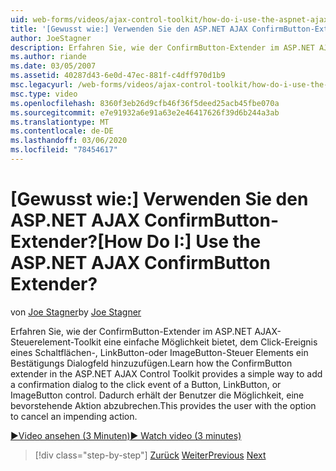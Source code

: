 ```yaml
---
uid: web-forms/videos/ajax-control-toolkit/how-do-i-use-the-aspnet-ajax-confirmbutton-extender
title: '[Gewusst wie:] Verwenden Sie den ASP.NET AJAX ConfirmButton-Extender? | Microsoft-Dokumentation'
author: JoeStagner
description: Erfahren Sie, wie der ConfirmButton-Extender im ASP.NET AJAX Control Toolkit eine einfache Möglichkeit bietet, dem Click-Ereignis einer Schaltfläche (L...) ein Bestätigungs Dialogfeld hinzuzufügen.
ms.author: riande
ms.date: 03/05/2007
ms.assetid: 40287d43-6e0d-47ec-881f-c4dff970d1b9
msc.legacyurl: /web-forms/videos/ajax-control-toolkit/how-do-i-use-the-aspnet-ajax-confirmbutton-extender
msc.type: video
ms.openlocfilehash: 8360f3eb26d9cfb46f36f5deed25acb45fbe070a
ms.sourcegitcommit: e7e91932a6e91a63e2e46417626f39d6b244a3ab
ms.translationtype: MT
ms.contentlocale: de-DE
ms.lasthandoff: 03/06/2020
ms.locfileid: "78454617"
---
```

# <a name="how-do-i-use-the-aspnet-ajax-confirmbutton-extender"></a><span data-ttu-id="11cfa-104">[Gewusst wie:] Verwenden Sie den ASP.NET AJAX ConfirmButton-Extender?</span><span class="sxs-lookup"><span data-stu-id="11cfa-104">[How Do I:] Use the ASP.NET AJAX ConfirmButton Extender?</span></span>

<span data-ttu-id="11cfa-105">von [Joe Stagner](https://github.com/JoeStagner)</span><span class="sxs-lookup"><span data-stu-id="11cfa-105">by [Joe Stagner](https://github.com/JoeStagner)</span></span>

<span data-ttu-id="11cfa-106">Erfahren Sie, wie der ConfirmButton-Extender im ASP.NET AJAX-Steuerelement-Toolkit eine einfache Möglichkeit bietet, dem Click-Ereignis eines Schaltflächen-, LinkButton-oder ImageButton-Steuer Elements ein Bestätigungs Dialogfeld hinzuzufügen.</span><span class="sxs-lookup"><span data-stu-id="11cfa-106">Learn how the ConfirmButton extender in the ASP.NET AJAX Control Toolkit provides a simple way to add a confirmation dialog to the click event of a Button, LinkButton, or ImageButton control.</span></span> <span data-ttu-id="11cfa-107">Dadurch erhält der Benutzer die Möglichkeit, eine bevorstehende Aktion abzubrechen.</span><span class="sxs-lookup"><span data-stu-id="11cfa-107">This provides the user with the option to cancel an impending action.</span></span>

[<span data-ttu-id="11cfa-108">&#9654;Video ansehen (3 Minuten)</span><span class="sxs-lookup"><span data-stu-id="11cfa-108">&#9654; Watch video (3 minutes)</span></span>](https://channel9.msdn.com/Blogs/ASP-NET-Site-Videos/how-do-i-use-the-aspnet-ajax-confirmbutton-extender)

> [!div class="step-by-step"]
> <span data-ttu-id="11cfa-109">[Zurück](how-do-i-get-started-with-the-aspnet-ajax-animation-extender-control.md)
> [Weiter](how-do-i-use-the-aspnet-ajax-slider-control.md)</span><span class="sxs-lookup"><span data-stu-id="11cfa-109">[Previous](how-do-i-get-started-with-the-aspnet-ajax-animation-extender-control.md)
[Next](how-do-i-use-the-aspnet-ajax-slider-control.md)</span></span>
